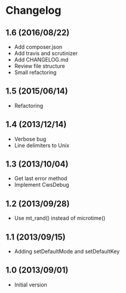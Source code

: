 # Changelog

## 1.6 (2016/08/22)

* Add composer.json
* Add travis and scrutinizer
* Add CHANGELOG.md
* Review file structure
* Small refactoring

## 1.5 (2015/06/14)

* Refactoring

## 1.4 (2013/12/14)

* Verbose bug
* Line delimiters to Unix

## 1.3 (2013/10/04)

* Get last error method
* Implement CwsDebug

## 1.2 (2013/09/28)

* Use mt_rand() instead of microtime()

## 1.1 (2013/09/15)

* Adding setDefaultMode and setDefaultKey

## 1.0 (2013/09/01)

* Initial version
